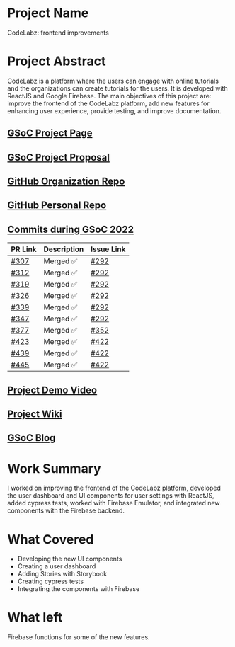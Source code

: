 # Project Name

CodeLabz: frontend improvements

# Project Abstract

CodeLabz is a platform where the users can engage with online tutorials and the organizations can create tutorials for the users. It is developed with ReactJS and Google Firebase. The main objectives of this project are: improve the frontend of the CodeLabz platform, add new features for enhancing user experience, provide testing, and improve documentation.

## [GSoC Project Page](https://summerofcode.withgoogle.com/programs/2022/projects/J5Q0vFr1)

## [GSoC Project Proposal](https://drive.google.com/file/d/1uqipC535NGahpR4VZIDYCk4vsuDWlLFS/view?usp=sharing)

## [GitHub Organization Repo](https://github.com/scorelab/Codelabz)

## [GitHub Personal Repo](https://github.com/sakkshm26/Codelabz)

## [Commits during GSoC 2022](https://github.com/scorelab/Codelabz/pulls?q=author%3Asakkshm26)

| PR Link                                               | Description | Issue Link                                              |
| ----------------------------------------------------- | ----------- | ------------------------------------------------------- |
| [#307](https://github.com/scorelab/Codelabz/pull/307) | Merged ✅   | [#292](https://github.com/scorelab/Codelabz/issues/292) |
| [#312](https://github.com/scorelab/Codelabz/pull/312) | Merged ✅   | [#292](https://github.com/scorelab/Codelabz/issues/292) |
| [#319](https://github.com/scorelab/Codelabz/pull/319) | Merged ✅   | [#292](https://github.com/scorelab/Codelabz/issues/292) |
| [#326](https://github.com/scorelab/Codelabz/pull/326) | Merged ✅   | [#292](https://github.com/scorelab/Codelabz/issues/292) |
| [#339](https://github.com/scorelab/Codelabz/pull/339) | Merged ✅   | [#292](https://github.com/scorelab/Codelabz/issues/292) |
| [#347](https://github.com/scorelab/Codelabz/pull/347) | Merged ✅   | [#292](https://github.com/scorelab/Codelabz/issues/292) |
| [#377](https://github.com/scorelab/Codelabz/pull/377) | Merged ✅   | [#352](https://github.com/scorelab/Codelabz/issues/352) |
| [#423](https://github.com/scorelab/Codelabz/pull/423) | Merged ✅   | [#422](https://github.com/scorelab/Codelabz/issues/422) |
| [#439](https://github.com/scorelab/Codelabz/pull/439) | Merged ✅   | [#422](https://github.com/scorelab/Codelabz/issues/422) |
| [#445](https://github.com/scorelab/Codelabz/pull/445) | Merged ✅   | [#422](https://github.com/scorelab/Codelabz/issues/422) |

## [Project Demo Video](https://youtu.be/ro7bVbgWIm4)

## [Project Wiki](https://github.com/scorelab/Codelabz/wiki)

## [GSoC Blog](https://medium.com/@sakkshm/gsoc22-with-score-lab-df3fee04e679)

# Work Summary
I worked on improving the frontend of the CodeLabz platform, developed the user dashboard and UI components for user settings with ReactJS, added cypress tests, worked with Firebase Emulator, and integrated new components with the Firebase backend.

# What Covered
- Developing the new UI components 
- Creating a user dashboard
- Adding Stories with Storybook  
- Creating cypress tests
- Integrating the components with Firebase

# What left
Firebase functions for some of the new features.
